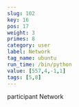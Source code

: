 ```yaml
---
slug: 102
key: 16
pos: 17
weight: 3
primes: 8
category: user
label: Network
tag_name: ubuntu
run_time: /bin/python
value: [557,4,-1,1]
tags: [5,8]
---
```

participant Network
